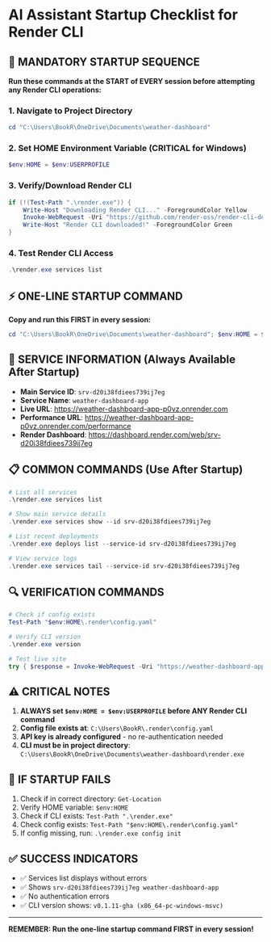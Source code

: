 # AI Assistant Startup Checklist for Render CLI

## 🚀 MANDATORY STARTUP SEQUENCE
**Run these commands at the START of EVERY session before attempting any Render CLI operations:**

### 1. Navigate to Project Directory
```powershell
cd "C:\Users\BookR\OneDrive\Documents\weather-dashboard"
```

### 2. Set HOME Environment Variable (CRITICAL for Windows)
```powershell
$env:HOME = $env:USERPROFILE
```

### 3. Verify/Download Render CLI
```powershell
if (!(Test-Path ".\render.exe")) {
    Write-Host "Downloading Render CLI..." -ForegroundColor Yellow
    Invoke-WebRequest -Uri "https://github.com/render-oss/render-cli-deprecated/releases/download/v0.1.11/render-windows-x86_64.exe" -OutFile "render.exe" -UseBasicParsing
    Write-Host "Render CLI downloaded!" -ForegroundColor Green
}
```

### 4. Test Render CLI Access
```powershell
.\render.exe services list
```

## ⚡ ONE-LINE STARTUP COMMAND
**Copy and run this FIRST in every session:**
```powershell
cd "C:\Users\BookR\OneDrive\Documents\weather-dashboard"; $env:HOME = $env:USERPROFILE; if (!(Test-Path ".\render.exe")) { Invoke-WebRequest -Uri "https://github.com/render-oss/render-cli-deprecated/releases/download/v0.1.11/render-windows-x86_64.exe" -OutFile "render.exe" -UseBasicParsing }; .\render.exe services list
```

## 🎯 SERVICE INFORMATION (Always Available After Startup)
- **Main Service ID**: `srv-d20i38fdiees739ij7eg`
- **Service Name**: `weather-dashboard-app`
- **Live URL**: https://weather-dashboard-app-p0vz.onrender.com
- **Performance URL**: https://weather-dashboard-app-p0vz.onrender.com/performance
- **Render Dashboard**: https://dashboard.render.com/web/srv-d20i38fdiees739ij7eg

## 📋 COMMON COMMANDS (Use After Startup)
```powershell
# List all services
.\render.exe services list

# Show main service details
.\render.exe services show --id srv-d20i38fdiees739ij7eg

# List recent deployments
.\render.exe deploys list --service-id srv-d20i38fdiees739ij7eg

# View service logs
.\render.exe services tail --service-id srv-d20i38fdiees739ij7eg
```

## 🔍 VERIFICATION COMMANDS
```powershell
# Check if config exists
Test-Path "$env:HOME\.render\config.yaml"

# Verify CLI version
.\render.exe version

# Test live site
try { $response = Invoke-WebRequest -Uri "https://weather-dashboard-app-p0vz.onrender.com" -TimeoutSec 10; Write-Host "✅ Site: HTTP $($response.StatusCode)" } catch { Write-Host "❌ Site error: $($_.Exception.Message)" }
```

## ⚠️ CRITICAL NOTES
1. **ALWAYS set `$env:HOME = $env:USERPROFILE` before ANY Render CLI command**
2. **Config file exists at**: `C:\Users\BookR\.render\config.yaml`
3. **API key is already configured** - no re-authentication needed
4. **CLI must be in project directory**: `C:\Users\BookR\OneDrive\Documents\weather-dashboard\render.exe`

## 🚨 IF STARTUP FAILS
1. Check if in correct directory: `Get-Location`
2. Verify HOME variable: `$env:HOME`
3. Check if CLI exists: `Test-Path ".\render.exe"`
4. Check config exists: `Test-Path "$env:HOME\.render\config.yaml"`
5. If config missing, run: `.\render.exe config init`

## ✅ SUCCESS INDICATORS
- ✅ Services list displays without errors
- ✅ Shows `srv-d20i38fdiees739ij7eg weather-dashboard-app`
- ✅ No authentication errors
- ✅ CLI version shows: `v0.1.11-gha (x86_64-pc-windows-msvc)`

---
**REMEMBER: Run the one-line startup command FIRST in every session!**
